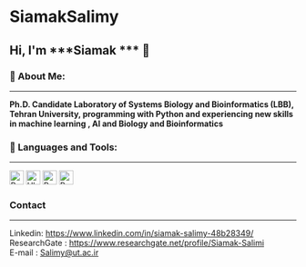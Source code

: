 # SiamakSalimy
<!--START_SECTION:waka-->
<!--END_SECTION:waka-->

## Hi, I'm ***Siamak *** 🙂

### 🔎 About Me:
<hr/>

**Ph.D. Candidate Laboratory of Systems Biology and Bioinformatics (LBB), Tehran University, programming with Python and experiencing new skills in machine learning , AI and Biology and Bioinformatics**


### 🧰 Languages and Tools:
<hr/>


<p>

<img alt="Python" src="https://img.shields.io/badge/Python-14354C?style=for-the-badge&logo=python&logoColor=white" height="25px"/> 
<img alt="Ubuntu" src="https://img.shields.io/badge/Ubuntu-E95420?style=for-the-badge&logo=ubuntu&logoColor=white" height="25px"/>
<img alt="R" src="https://img.shields.io/badge/R-R--Programming-brightgreen" height="25px"/>
<img alt="R" src="https://img.shields.io/badge/SingleCell-.-blueviolet" height="25px"/>
</p>

###  Contact
<hr/>

Linkedin: https://www.linkedin.com/in/siamak-salimy-48b28349/</br>
ResearchGate : https://www.researchgate.net/profile/Siamak-Salimi</br>
E-mail :  Salimy@ut.ac.ir
